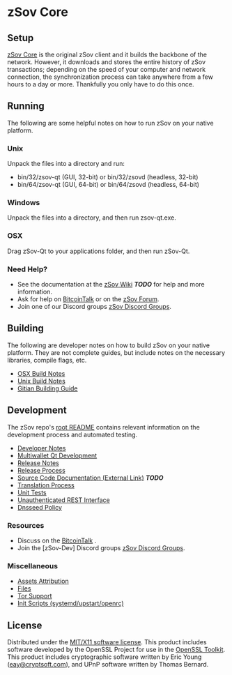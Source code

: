 zSov Core
=====================

Setup
---------------------
[zSov Core](http://zSovcoin.com) is the original zSov client and it builds the backbone of the network. However, it downloads and stores the entire history of zSov transactions; depending on the speed of your computer and network connection, the synchronization process can take anywhere from a few hours to a day or more. Thankfully you only have to do this once.

Running
---------------------
The following are some helpful notes on how to run zSov on your native platform.

### Unix

Unpack the files into a directory and run:

- bin/32/zsov-qt (GUI, 32-bit) or bin/32/zsovd (headless, 32-bit)
- bin/64/zsov-qt (GUI, 64-bit) or bin/64/zsovd (headless, 64-bit)

### Windows

Unpack the files into a directory, and then run zsov-qt.exe.

### OSX

Drag zSov-Qt to your applications folder, and then run zSov-Qt.

### Need Help?

* See the documentation at the [zSov Wiki](https://en.bitcoin.it/wiki/Main_Page) ***TODO***
for help and more information.
* Ask for help on [BitcoinTalk](https://bitcointalk.org/index.php) or on the [zSov Forum](http://zSovcoin.com/).
* Join one of our Discord groups [zSov Discord Groups](https://discord.gg/YcnvMqt).

Building
---------------------
The following are developer notes on how to build zSov on your native platform. They are not complete guides, but include notes on the necessary libraries, compile flags, etc.

- [OSX Build Notes](build-osx.md)
- [Unix Build Notes](build-unix.md)
- [Gitian Building Guide](gitian-building.md)

Development
---------------------
The zSov repo's [root README](https://github.com/eastcoastcrypto/zSov/blob/master/README.md) contains relevant information on the development process and automated testing.

- [Developer Notes](developer-notes.md)
- [Multiwallet Qt Development](multiwallet-qt.md)
- [Release Notes](release-notes.md)
- [Release Process](release-process.md)
- [Source Code Documentation (External Link)](https://dev.visucore.com/bitcoin/doxygen/) ***TODO***
- [Translation Process](translation_process.md)
- [Unit Tests](unit-tests.md)
- [Unauthenticated REST Interface](REST-interface.md)
- [Dnsseed Policy](dnsseed-policy.md)

### Resources

* Discuss on the [BitcoinTalk](https://bitcointalk.org/index.php?topic=1262920.0) .
* Join the [zSov-Dev] Discord groups [zSov Discord Groups](https://discord.gg/YcnvMqt).

### Miscellaneous
- [Assets Attribution](assets-attribution.md)
- [Files](files.md)
- [Tor Support](tor.md)
- [Init Scripts (systemd/upstart/openrc)](init.md)

License
---------------------
Distributed under the [MIT/X11 software license](http://www.opensource.org/licenses/mit-license.php).
This product includes software developed by the OpenSSL Project for use in the [OpenSSL Toolkit](https://www.openssl.org/). This product includes
cryptographic software written by Eric Young ([eay@cryptsoft.com](mailto:eay@cryptsoft.com)), and UPnP software written by Thomas Bernard.
